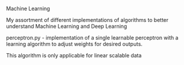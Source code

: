 
Machine Learning

My assortment of different implementations of
algorithms to better understand Machine Learning
and Deep Learning

perceptron.py - implementation of a single learnable
  perceptron with a learning algorithm to adjust weights
  for desired outputs.

  This algorithm is only applicable for linear scalable data


